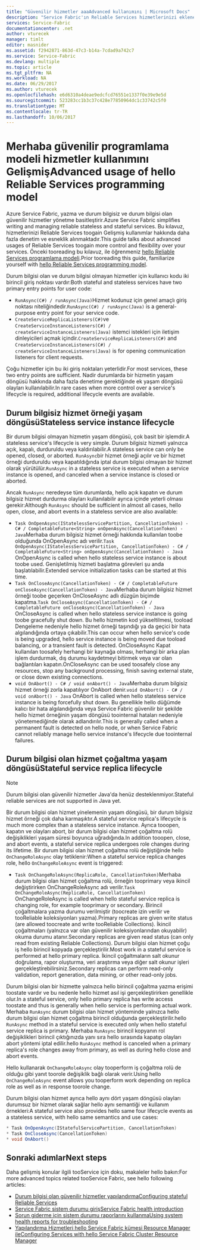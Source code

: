 ```yaml
---
title: "Güvenilir hizmetler aaaAdvanced kullanımını | Microsoft Docs"
description: "Service Fabric'ın Reliable Services hizmetlerinizi eklenen esneklik için Gelişmiş kullanımı hakkında bilgi edinin."
services: Service-Fabric
documentationcenter: .net
author: vturecek
manager: timlt
editor: masnider
ms.assetid: f2942871-863d-47c3-b14a-7cdad9a742c7
ms.service: Service-Fabric
ms.devlang: multiple
ms.topic: article
ms.tgt_pltfrm: NA
ms.workload: NA
ms.date: 06/29/2017
ms.author: vturecek
ms.openlocfilehash: e6d6310a4deae9edcfcd76551e1337f0e39e9e5d
ms.sourcegitcommit: 523283cc1b3c37c428e77850964dc1c33742c5f0
ms.translationtype: MT
ms.contentlocale: tr-TR
ms.lasthandoff: 10/06/2017
---
```

# <a name="advanced-usage-of-hello-reliable-services-programming-model"></a><span data-ttu-id="a1794-103">Merhaba güvenilir programlama modeli hizmetler kullanımını Gelişmiş</span><span class="sxs-lookup"><span data-stu-id="a1794-103">Advanced usage of hello Reliable Services programming model</span></span>
<span data-ttu-id="a1794-104">Azure Service Fabric, yazma ve durum bilgisiz ve durum bilgisi olan güvenilir hizmetler yönetme basitleştirir.</span><span class="sxs-lookup"><span data-stu-id="a1794-104">Azure Service Fabric simplifies writing and managing reliable stateless and stateful services.</span></span> <span data-ttu-id="a1794-105">Bu kılavuz, hizmetlerinizi Reliable Services toogain Gelişmiş kullanımlar hakkında daha fazla denetim ve esneklik alınmaktadır.</span><span class="sxs-lookup"><span data-stu-id="a1794-105">This guide talks about advanced usages of Reliable Services toogain more control and flexibility over your services.</span></span> <span data-ttu-id="a1794-106">Önceki tooreading bu kılavuz, ile öğrenmeniz [hello Reliable Services programlama modeli](service-fabric-reliable-services-introduction.md).</span><span class="sxs-lookup"><span data-stu-id="a1794-106">Prior tooreading this guide, familiarize yourself with [hello Reliable Services programming model](service-fabric-reliable-services-introduction.md).</span></span>

<span data-ttu-id="a1794-107">Durum bilgisi olan ve durum bilgisi olmayan hizmetler için kullanıcı kodu iki birincil giriş noktası vardır:</span><span class="sxs-lookup"><span data-stu-id="a1794-107">Both stateful and stateless services have two primary entry points for user code:</span></span>

* <span data-ttu-id="a1794-108">`RunAsync(C#) / runAsync(Java)`Hizmet kodunuz için genel amaçlı giriş noktası niteliğindedir.</span><span class="sxs-lookup"><span data-stu-id="a1794-108">`RunAsync(C#) / runAsync(Java)` is a general-purpose entry point for your service code.</span></span>
* <span data-ttu-id="a1794-109">`CreateServiceReplicaListeners(C#)`ve `CreateServiceInstanceListeners(C#) / createServiceInstanceListeners(Java)` istemci istekleri için iletişim dinleyicileri açmak içindir.</span><span class="sxs-lookup"><span data-stu-id="a1794-109">`CreateServiceReplicaListeners(C#)` and `CreateServiceInstanceListeners(C#) / createServiceInstanceListeners(Java)` is for opening communication listeners for client requests.</span></span>

<span data-ttu-id="a1794-110">Çoğu hizmetler için bu iki giriş noktaları yeterlidir.</span><span class="sxs-lookup"><span data-stu-id="a1794-110">For most services, these two entry points are sufficient.</span></span> <span data-ttu-id="a1794-111">Nadir durumlarda bir hizmetin yaşam döngüsü hakkında daha fazla denetime gerektiğinde ek yaşam döngüsü olayları kullanılabilir.</span><span class="sxs-lookup"><span data-stu-id="a1794-111">In rare cases when more control over a service's lifecycle is required, additional lifecycle events are available.</span></span>

## <a name="stateless-service-instance-lifecycle"></a><span data-ttu-id="a1794-112">Durum bilgisiz hizmet örneği yaşam döngüsü</span><span class="sxs-lookup"><span data-stu-id="a1794-112">Stateless service instance lifecycle</span></span>
<span data-ttu-id="a1794-113">Bir durum bilgisi olmayan hizmetin yaşam döngüsü, çok basit bir işlemdir.</span><span class="sxs-lookup"><span data-stu-id="a1794-113">A stateless service's lifecycle is very simple.</span></span> <span data-ttu-id="a1794-114">Durum bilgisiz hizmeti yalnızca açık, kapalı, durduruldu veya kaldırılabilir.</span><span class="sxs-lookup"><span data-stu-id="a1794-114">A stateless service can only be opened, closed, or aborted.</span></span> <span data-ttu-id="a1794-115">`RunAsync`bir hizmet örneği açılır ve bir hizmet örneği durduruldu veya kapatıldığında iptal durum bilgisi olmayan bir hizmet olarak yürütülür.</span><span class="sxs-lookup"><span data-stu-id="a1794-115">`RunAsync` in a stateless service is executed when a service instance is opened, and canceled when a service instance is closed or aborted.</span></span>

<span data-ttu-id="a1794-116">Ancak `RunAsync` neredeyse tüm durumlarda, hello açık kapatın ve durum bilgisiz hizmet durdurma olayları kullanılabilir ayrıca içinde yeterli olması gerekir:</span><span class="sxs-lookup"><span data-stu-id="a1794-116">Although `RunAsync` should be sufficient in almost all cases, hello open, close, and abort events in a stateless service are also available:</span></span>

* <span data-ttu-id="a1794-117">`Task OnOpenAsync(IStatelessServicePartition, CancellationToken) - C# / CompletableFuture<String> onOpenAsync(CancellationToken) - Java`Merhaba durum bilgisiz hizmet örneği hakkında kullanılan toobe olduğunda OnOpenAsync adı verilir.</span><span class="sxs-lookup"><span data-stu-id="a1794-117">`Task OnOpenAsync(IStatelessServicePartition, CancellationToken) - C# / CompletableFuture<String> onOpenAsync(CancellationToken) - Java` OnOpenAsync is called when hello stateless service instance is about toobe used.</span></span> <span data-ttu-id="a1794-118">Genişletilmiş hizmeti başlatma görevleri şu anda başlatılabilir.</span><span class="sxs-lookup"><span data-stu-id="a1794-118">Extended service initialization tasks can be started at this time.</span></span>
* <span data-ttu-id="a1794-119">`Task OnCloseAsync(CancellationToken) - C# / CompletableFuture onCloseAsync(CancellationToken) - Java`Merhaba durum bilgisiz hizmet örneği toobe geçerken OnCloseAsync adlı düzgün biçimde kapatma.</span><span class="sxs-lookup"><span data-stu-id="a1794-119">`Task OnCloseAsync(CancellationToken) - C# / CompletableFuture onCloseAsync(CancellationToken) - Java` OnCloseAsync is called when hello stateless service instance is going toobe gracefully shut down.</span></span> <span data-ttu-id="a1794-120">Bu hello hizmetin kod yükseltilmesi, tooload Dengeleme nedeniyle hello hizmet örneği taşındığı ya da geçici bir hata algılandığında ortaya çıkabilir.</span><span class="sxs-lookup"><span data-stu-id="a1794-120">This can occur when hello service's code is being upgraded, hello service instance is being moved due tooload balancing, or a transient fault is detected.</span></span> <span data-ttu-id="a1794-121">OnCloseAsync Kapat kullanılan toosafely herhangi bir kaynağa olması, herhangi bir arka plan işlem durdurmak, dış durumu kaydetmeyi bitirmek veya var olan bağlantıları kapatın.</span><span class="sxs-lookup"><span data-stu-id="a1794-121">OnCloseAsync can be used toosafely close any resources, stop any background processing, finish saving external state, or close down existing connections.</span></span>
* <span data-ttu-id="a1794-122">`void OnAbort() - C# / void onAbort() - Java`Merhaba durum bilgisiz hizmet örneği zorla kapatılıyor OnAbort denir.</span><span class="sxs-lookup"><span data-stu-id="a1794-122">`void OnAbort() - C# / void onAbort() - Java` OnAbort is called when hello stateless service instance is being forcefully shut down.</span></span> <span data-ttu-id="a1794-123">Bu genellikle hello düğümde kalıcı bir hata algılandığında veya Service Fabric güvenilir bir şekilde hello hizmet örneğinin yaşam döngüsü toointernal hataları nedeniyle yönetemediğinde olarak adlandırılır.</span><span class="sxs-lookup"><span data-stu-id="a1794-123">This is generally called when a permanent fault is detected on hello node, or when Service Fabric cannot reliably manage hello service instance's lifecycle due toointernal failures.</span></span>

## <a name="stateful-service-replica-lifecycle"></a><span data-ttu-id="a1794-124">Durum bilgisi olan hizmet çoğaltma yaşam döngüsü</span><span class="sxs-lookup"><span data-stu-id="a1794-124">Stateful service replica lifecycle</span></span>

> [!NOTE]
> <span data-ttu-id="a1794-125">Durum bilgisi olan güvenilir hizmetler Java'da henüz desteklenmiyor.</span><span class="sxs-lookup"><span data-stu-id="a1794-125">Stateful reliable services are not supported in Java yet.</span></span>
>
>

<span data-ttu-id="a1794-126">Bir durum bilgisi olan hizmet yinelemenin yaşam döngüsü, bir durum bilgisiz hizmet örneği çok daha karmaşıktır.</span><span class="sxs-lookup"><span data-stu-id="a1794-126">A stateful service replica's lifecycle is much more complex than a stateless service instance.</span></span> <span data-ttu-id="a1794-127">Ayrıca tooopen, kapatın ve olayları abort, bir durum bilgisi olan hizmet çoğaltma rolü değişiklikleri yaşam süresi boyunca uğradığında.</span><span class="sxs-lookup"><span data-stu-id="a1794-127">In addition tooopen, close, and abort events, a stateful service replica undergoes role changes during its lifetime.</span></span> <span data-ttu-id="a1794-128">Bir durum bilgisi olan hizmet çoğaltma rolü değiştiğinde hello `OnChangeRoleAsync` olay tetiklenir:</span><span class="sxs-lookup"><span data-stu-id="a1794-128">When a stateful service replica changes role, hello `OnChangeRoleAsync` event is triggered:</span></span>

* <span data-ttu-id="a1794-129">`Task OnChangeRoleAsync(ReplicaRole, CancellationToken)`Merhaba durum bilgisi olan hizmet çoğaltma rolü, örneğin tooprimary veya ikincil değiştirirken OnChangeRoleAsync adı verilir.</span><span class="sxs-lookup"><span data-stu-id="a1794-129">`Task OnChangeRoleAsync(ReplicaRole, CancellationToken)` OnChangeRoleAsync is called when hello stateful service replica is changing role, for example tooprimary or secondary.</span></span> <span data-ttu-id="a1794-130">Birincil çoğaltmalara yazma durumu verilmiştir (toocreate izin verilir ve tooReliable koleksiyonları yazma).</span><span class="sxs-lookup"><span data-stu-id="a1794-130">Primary replicas are given write status (are allowed toocreate and write tooReliable Collections).</span></span> <span data-ttu-id="a1794-131">İkincil çoğaltmaları (yalnızca var olan güvenilir koleksiyonlarından okuyabilir) okuma durumu atanır.</span><span class="sxs-lookup"><span data-stu-id="a1794-131">Secondary replicas are given read status (can only read from existing Reliable Collections).</span></span> <span data-ttu-id="a1794-132">Durum bilgisi olan hizmet çoğu iş hello birincil kopyada gerçekleştirilir.</span><span class="sxs-lookup"><span data-stu-id="a1794-132">Most work in a stateful service is performed at hello primary replica.</span></span> <span data-ttu-id="a1794-133">İkincil çoğaltmaların salt okunur doğrulama, rapor oluşturma, veri araştırma veya diğer salt okunur işleri gerçekleştirebilirsiniz.</span><span class="sxs-lookup"><span data-stu-id="a1794-133">Secondary replicas can perform read-only validation, report generation, data mining, or other read-only jobs.</span></span>

<span data-ttu-id="a1794-134">Durum bilgisi olan bir hizmette yalnızca hello birincil çoğaltma yazma erişimi toostate vardır ve bu nedenle hello hizmet asıl işi gerçekleştirirken genellikle olur.</span><span class="sxs-lookup"><span data-stu-id="a1794-134">In a stateful service, only hello primary replica has write access toostate and thus is generally when hello service is performing actual work.</span></span> <span data-ttu-id="a1794-135">Merhaba `RunAsync` durum bilgisi olan hizmet yönteminde yalnızca hello durum bilgisi olan hizmet çoğaltma birincil olduğunda gerçekleştirilir.</span><span class="sxs-lookup"><span data-stu-id="a1794-135">hello `RunAsync` method in a stateful service is executed only when hello stateful service replica is primary.</span></span> <span data-ttu-id="a1794-136">Merhaba `RunAsync` birincil kopyanın rol değişiklikleri birincil çıktığınızda yanı sıra hello sırasında kapatıp olayları abort yöntemi iptal edilir.</span><span class="sxs-lookup"><span data-stu-id="a1794-136">hello `RunAsync` method is canceled when a primary replica's role changes away from primary, as well as during hello close and abort events.</span></span>

<span data-ttu-id="a1794-137">Hello kullanarak `OnChangeRoleAsync` olay tooperform iş çoğaltma rolü de olduğu gibi yanıt toorole değişiklik bağlı olarak verir.</span><span class="sxs-lookup"><span data-stu-id="a1794-137">Using hello `OnChangeRoleAsync` event allows you tooperform work depending on replica role as well as in response toorole change.</span></span>

<span data-ttu-id="a1794-138">Durum bilgisi olan hizmet ayrıca hello aynı dört yaşam döngüsü olayları durumsuz bir hizmet olarak sağlar hello aynı semantiği ve kullanım örnekleri:</span><span class="sxs-lookup"><span data-stu-id="a1794-138">A stateful service also provides hello same four lifecycle events as a stateless service, with hello same semantics and use cases:</span></span>

```csharp
* Task OnOpenAsync(IStatefulServicePartition, CancellationToken)
* Task OnCloseAsync(CancellationToken)
* void OnAbort()
```

## <a name="next-steps"></a><span data-ttu-id="a1794-139">Sonraki adımlar</span><span class="sxs-lookup"><span data-stu-id="a1794-139">Next steps</span></span>
<span data-ttu-id="a1794-140">Daha gelişmiş konular ilgili tooService için doku, makaleler hello bakın:</span><span class="sxs-lookup"><span data-stu-id="a1794-140">For more advanced topics related tooService Fabric, see hello following articles:</span></span>

* [<span data-ttu-id="a1794-141">Durum bilgisi olan güvenilir hizmetler yapılandırma</span><span class="sxs-lookup"><span data-stu-id="a1794-141">Configuring stateful Reliable Services</span></span>](service-fabric-reliable-services-configuration.md)
* [<span data-ttu-id="a1794-142">Service Fabric sistem durumu giriş</span><span class="sxs-lookup"><span data-stu-id="a1794-142">Service Fabric health introduction</span></span>](service-fabric-health-introduction.md)
* [<span data-ttu-id="a1794-143">Sorun giderme için sistem durumu raporlarını kullanma</span><span class="sxs-lookup"><span data-stu-id="a1794-143">Using system health reports for troubleshooting</span></span>](service-fabric-understand-and-troubleshoot-with-system-health-reports.md)
* [<span data-ttu-id="a1794-144">Yapılandırma Hizmetleri hello Service Fabric kümesi Resource Manager ile</span><span class="sxs-lookup"><span data-stu-id="a1794-144">Configuring Services with hello Service Fabric Cluster Resource Manager</span></span>](service-fabric-cluster-resource-manager-configure-services.md)
